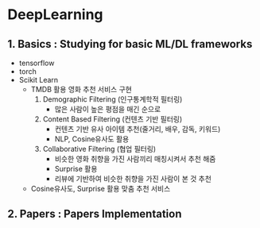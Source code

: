 # DeepLearning
## 1. Basics : Studying for basic ML/DL frameworks
- tensorflow
- torch
- Scikit Learn
    - TMDB 활용 영화 추천 서비스 구현
        1. Demographic Filtering (인구통계학적 필터링)
            - 많은 사람이 높은 평점을 매긴 순으로
        1. Content Based Filtering (컨텐츠 기반 필터링)
            - 컨텐츠 기반 유사 아이템 추천(줄거리, 배우, 감독, 키워드)
            - NLP, Cosine유사도 활용
        1. Collaborative Filtering (협업 필터링)
            - 비슷한 영화 취향을 가진 사람끼리 매칭시켜서 추천 해줌
            - Surprise 활용
            - 리뷰에 기반하여 비슷한 취향을 가진 사람이 본 것 추천
    - Cosine유사도, Surprise 활용 맞춤 추천 서비스
## 2. Papers : Papers Implementation
